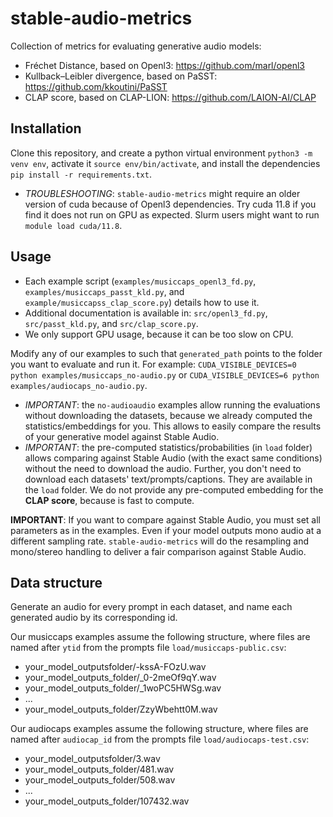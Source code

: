 # stable-audio-metrics
Collection of metrics for evaluating generative audio models:
- Fréchet Distance, based on Openl3: https://github.com/marl/openl3
- Kullback–Leibler divergence, based on PaSST: https://github.com/kkoutini/PaSST
- CLAP score, based on CLAP-LION: https://github.com/LAION-AI/CLAP

## Installation 
Clone this repository, and create a python virtual environment `python3 -m venv env`, activate it `source env/bin/activate`, and install the dependencies `pip install -r requirements.txt`.

- *TROUBLESHOOTING*: `stable-audio-metrics` might require an older version of cuda because of Openl3 dependencies. Try cuda 11.8 if you find it does not run on GPU as expected. Slurm users might want to run `module load cuda/11.8`.

## Usage
- Each example script (`examples/musiccaps_openl3_fd.py`, `examples/musiccaps_passt_kld.py`, and `example/musiccapss_clap_score.py`) details how to use it.
- Additional documentation is available in: `src/openl3_fd.py`, `src/passt_kld.py`, and `src/clap_score.py`.
- We only support GPU usage, because it can be too slow on CPU.

Modify any of our examples to such that `generated_path` points to the folder you want to evaluate and run it. For example: `CUDA_VISIBLE_DEVICES=0 python examples/musiccaps_no-audio.py` or `CUDA_VISIBLE_DEVICES=6 python examples/audiocaps_no-audio.py`. 
- *IMPORTANT*: the `no-audioaudio` examples allow running the evaluations without downloading the datasets, because we already computed the statistics/embeddings for you. This allows to easily compare the results of your generative model against Stable Audio.
- *IMPORTANT*: the pre-computed statistics/probabilities (in `load` folder) allows comparing against Stable Audio (with the exact same conditions) without the need to download the audio. Further, you don't need to download each datasets' text/prompts/captions. They are available in the `load` folder. We do not provide any pre-computed embedding for the **CLAP score**, because is fast to compute.

**IMPORTANT**: If you want to compare against Stable Audio, you must set all parameters as in the examples. Even if your model outputs mono audio at a different sampling rate. `stable-audio-metrics` will do the resampling and mono/stereo handling to deliver a fair comparison against Stable Audio.

## Data structure
Generate an audio for every prompt in each dataset, and name each generated audio by its corresponding id. 

Our musiccaps examples assume the following structure, where files are named after `ytid` from the prompts file `load/musiccaps-public.csv`:
- your_model_outputsfolder/-kssA-FOzU.wav
- your_model_outputs_folder/_0-2meOf9qY.wav
- your_model_outputs_folder/_1woPC5HWSg.wav
- ...
- your_model_outputs_folder/ZzyWbehtt0M.wav

Our audiocaps examples assume the following structure, where files are named after `audiocap_id` from the prompts file `load/audiocaps-test.csv`:
- your_model_outputsfolder/3.wav
- your_model_outputs_folder/481.wav
- your_model_outputs_folder/508.wav
- ...
- your_model_outputs_folder/107432.wav
